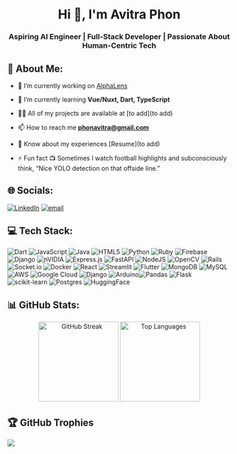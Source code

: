 <h1 align="center">Hi 👋, I'm Avitra Phon</h1>
<h3 align="center">Aspiring AI Engineer | Full-Stack Developer | Passionate About Human-Centric Tech</h3>

## 💫 About Me:
- 🔭 I’m currently working on [AlphaLens](https://github.com/Avitra2002/AlphaLens.git)

- 🌱 I’m currently learning **Vue/Nuxt, Dart, TypeScript**

- 👨‍💻 All of my projects are available at [to add](to add)

- 📫 How to reach me **phonavitra@gmail.com**

- 📄 Know about my experiences [Resume](to add)

- ⚡ Fun fact 📺 Sometimes I watch football highlights and subconsciously think, “Nice YOLO detection on that offside line.”



## 🌐 Socials:
[![LinkedIn](https://img.shields.io/badge/LinkedIn-%230077B5.svg?logo=linkedin&logoColor=white)](https://linkedin.com/in/avitraphon) [![email](https://img.shields.io/badge/Email-D14836?logo=gmail&logoColor=white)](mailto:phonavitra@gmail.com) 

## 💻 Tech Stack:
![Dart](https://img.shields.io/badge/dart-%230175C2.svg?style=for-the-badge&logo=dart&logoColor=white) ![JavaScript](https://img.shields.io/badge/javascript-%23323330.svg?style=for-the-badge&logo=javascript&logoColor=%23F7DF1E) ![Java](https://img.shields.io/badge/java-%23ED8B00.svg?style=for-the-badge&logo=openjdk&logoColor=white) ![HTML5](https://img.shields.io/badge/html5-%23E34F26.svg?style=for-the-badge&logo=html5&logoColor=white) ![Python](https://img.shields.io/badge/python-3670A0?style=for-the-badge&logo=python&logoColor=ffdd54) ![Ruby](https://img.shields.io/badge/ruby-%23CC342D.svg?style=for-the-badge&logo=ruby&logoColor=white) ![Firebase](https://img.shields.io/badge/firebase-%23039BE5.svg?style=for-the-badge&logo=firebase) ![Django](https://img.shields.io/badge/django-%23092E20.svg?style=for-the-badge&logo=django&logoColor=white) ![nVIDIA](https://img.shields.io/badge/cuda-000000.svg?style=for-the-badge&logo=nVIDIA&logoColor=green) ![Express.js](https://img.shields.io/badge/express.js-%23404d59.svg?style=for-the-badge&logo=express&logoColor=%2361DAFB) ![FastAPI](https://img.shields.io/badge/FastAPI-005571?style=for-the-badge&logo=fastapi) ![NodeJS](https://img.shields.io/badge/node.js-6DA55F?style=for-the-badge&logo=node.js&logoColor=white) ![OpenCV](https://img.shields.io/badge/opencv-%23white.svg?style=for-the-badge&logo=opencv&logoColor=white) ![Rails](https://img.shields.io/badge/rails-%23CC0000.svg?style=for-the-badge&logo=ruby-on-rails&logoColor=white) ![Socket.io](https://img.shields.io/badge/Socket.io-black?style=for-the-badge&logo=socket.io&badgeColor=010101) ![Docker](https://img.shields.io/badge/docker-%230db7ed.svg?style=for-the-badge&logo=docker&logoColor=white) ![React](https://img.shields.io/badge/react-%2320232a.svg?style=for-the-badge&logo=react&logoColor=%2361DAFB) ![Streamlit](https://img.shields.io/badge/Streamlit-%23FE4B4B.svg?style=for-the-badge&logo=streamlit&logoColor=white) ![Flutter](https://img.shields.io/badge/Flutter-%2302569B.svg?style=for-the-badge&logo=Flutter&logoColor=white) ![MongoDB](https://img.shields.io/badge/MongoDB-%234ea94b.svg?style=for-the-badge&logo=mongodb&logoColor=white) ![MySQL](https://img.shields.io/badge/mysql-4479A1.svg?style=for-the-badge&logo=mysql&logoColor=white) ![AWS](https://img.shields.io/badge/AWS-%23FF9900.svg?style=for-the-badge&logo=amazon-aws&logoColor=white) ![Google Cloud](https://img.shields.io/badge/GoogleCloud-%234285F4.svg?style=for-the-badge&logo=google-cloud&logoColor=white) ![Django](https://img.shields.io/badge/django-%23092E20.svg?style=for-the-badge&logo=django&logoColor=white) ![Arduino](https://img.shields.io/badge/-Arduino-00979D?style=for-the-badge&logo=Arduino&logoColor=white)![Pandas](https://img.shields.io/badge/pandas-%23150458.svg?style=for-the-badge&logo=pandas&logoColor=white) ![Flask](https://img.shields.io/badge/flask-%23000.svg?style=for-the-badge&logo=flask&logoColor=white) ![scikit-learn](https://img.shields.io/badge/scikit--learn-%23F7931E.svg?style=for-the-badge&logo=scikit-learn&logoColor=white) ![Postgres](https://img.shields.io/badge/postgres-%23316192.svg?style=for-the-badge&logo=postgresql&logoColor=white) ![HuggingFace](https://img.shields.io/badge/HuggingFace-ffcd34.svg?style=for-the-badge&logo=huggingface&logoColor=black)

## 📊 GitHub Stats:
<!-- <p align="center">
  <img src="https://github-readme-stats.vercel.app/api?username=Avitra2002&theme=dark&hide_border=false&include_all_commits=true&count_private=true" alt="GitHub Stats"/>
  <img src="https://nirzak-streak-stats.vercel.app/?user=Avitra2002&theme=dark&hide_border=false" alt="GitHub Streak"/>
  <br/>
  <img src="https://github-readme-stats.vercel.app/api/top-langs/?username=avitra2002&hide=jupyter%20notebook&langs_count=10&theme=dark&hide_border=false&include_all_commits=true&count_private=true&layout=compact" alt="Top Languages"/>
</p> -->
<p align="center">
  <img src="https://nirzak-streak-stats.vercel.app/?user=Avitra2002&theme=dark&hide_border=false" alt="GitHub Streak" height="180px"/>
  <img src="https://github-readme-stats.vercel.app/api/top-langs/?username=avitra2002&hide=jupyter%20notebook&langs_count=10&theme=dark&hide_border=false&include_all_commits=true&count_private=true&layout=compact" alt="Top Languages" height="180px"/>
</p>


## 🏆 GitHub Trophies
![](https://github-profile-trophy.vercel.app/?username=Avitra2002&theme=radical&no-frame=false&no-bg=true&margin-w=4&title=MultiLanguage,Commits,Repositories,PullRequest,Experience)
